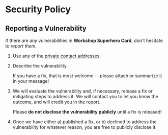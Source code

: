 # Security Policy

## Reporting a Vulnerability

If there are any vulnerabilities in **Workshop Superhero Card**, don't hesitate to _report them_.

1. Use any of the [private contact addresses](https://github.com/developer-academy-unina/workshop-superhero-card#support).
2. Describe the vulnerability.

   If you have a fix, that is most welcome -- please attach or summarize it in your message!

3. We will evaluate the vulnerability and, if necessary, release a fix or mitigating steps to address it. We will contact you to let you know the outcome, and will credit you in the report.

   Please **do not disclose the vulnerability publicly** until a fix is released!

4. Once we have either a) published a fix, or b) declined to address the vulnerability for whatever reason, you are free to publicly disclose it.
